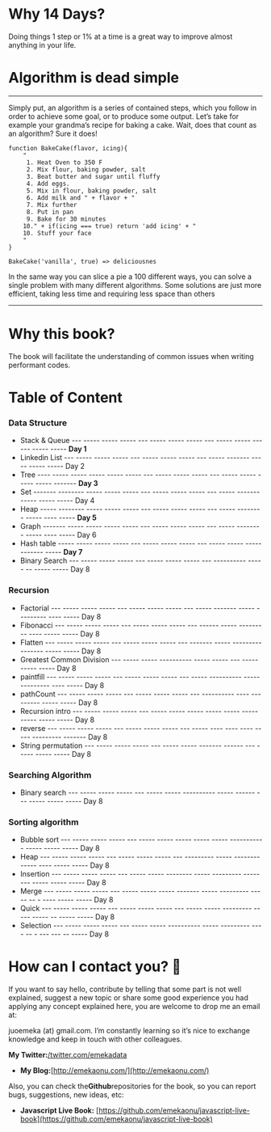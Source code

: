 # Why 14 Days?

Doing things 1 step or 1% at a time is a great way to improve almost anything in your life.

# Algorithm is dead simple

---

Simply put, an algorithm is a series of contained steps, which you follow in order to achieve some goal, or to produce some output. Let’s take for example your grandma’s recipe for baking a cake. Wait, does that count as an algorithm? Sure it does!

```
function BakeCake(flavor, icing){
    "
     1. Heat Oven to 350 F
     2. Mix flour, baking powder, salt
     3. Beat butter and sugar until fluffy
     4. Add eggs.
     5. Mix in flour, baking powder, salt
     6. Add milk and " + flavor + "
     7. Mix further
     8. Put in pan
     9. Bake for 30 minutes
    10." + if(icing === true) return 'add icing' + "
    10. Stuff your face
    "
}

BakeCake('vanilla', true) => deliciousnes
```

In the same way you can slice a pie a 100 different ways, you can solve a single problem with many different algorithms. Some solutions are just more efficient, taking less time and requiring less space than others

---

# Why this book?

The book will facilitate the understanding of common issues when writing performant codes.

# Table of Content

### Data Structure

* Stack & Queue  --- ----- ----- ----- --- ----- ----- ----- --- ----- ----- ------ ----- -----  **Day 1**
* Linkedin List  ---    ----- ----- ----- --- ----- ----- ----- --- ----- ------- ----- ----- ----- Day 2
* Tree ---- -----  -----    ----- ----- ----- --- ----- ----- ----- --- ----- ----- ----- ----- ------- **Day 3**
* Set  ------- --------      ----- ----- ----- --- ----- ----- ----- --- ----- ------- ----- ----- ----- Day 4
* Heap ----- --------      ----- ----- ----- --- ----- ----- ----- --- ----- -------- ----- ---- ----- **Day 5**
* Graph ------- -----      ----- ----- ----- --- ----- ----- ----- --- ----- -------- ----- ---- ----- Day 6
* Hash table  -----      ----- ----- ----- --- ----- ----- ----- --- ----- ----- ----- ------- ----- **Day 7**
* Binary Search ---   ----- ----- ----- --- ----- ----- ----- --- ---------- ----- -- ----- -----  Day 8

### **Recursion**

* Factorial ---   ----- ----- ----- --- ----- ----- ----- --- ----- ------- ----- --------- ---- -----  Day 8
* Fibonacci ---   ----- ----- ----- --- ----- ----- ----- --- ------ ----- --------- ---- ----- -----  Day 8
* Flatten ---   ----- ----- ----- --- ----- ----- ----- --- ------- ----- --------- ------- ----- -----  Day 8
* Greatest Common Division ---   ----- ----- ---------- ----- ----- --- ----- ----- -----  Day 8
* paintfill ---   ----- ----- ----- --- ----- ----- ----- --- ----- ---------- ----- --------- ---- -----  Day 8
* pathCount ---   ----- ----- ----- --- ----- ----- ----- --- ----------  ---- ---------  ----- -----  Day 8
* Recursion intro ---   ----- ----- ----- --- ----- ----- ----- ----- ----- ----- ----- ----- -----  Day 8
* reverse ---   ----- ----- ----- --- ----- ----- ----- --- ----- ---- ---- ---- ----- --------- -------  Day 8
* String permutation ---   ----- ----- ----- --- ----- ----- ------- ------ --- ----- ----- -----  Day 8

### **Searching Algorithm**

* Binary search ---   ----- ----- ----- --- ----- ----- ---------- ----- ------ --- ----- ----- -----  Day 8

### **Sorting algorithm**

* Bubble sort ---   ----- ----- ----- --- ----- ----- ----- ----- ----- ---------- - ----- ----- -----  Day 8
* Heap  ---   ----- ----- ----- --- ----- ----- ----- --- --------- ----- -------- ----- ---- ----- -----  Day 8
* Insertion ---   ----- ----- ----- --- ----- ----- -------- ----- --------- ----- ---  ----- ----- -----  Day 8
* Merge ---   ----- ----- ----- --- ----- ----- ----- ------- ----- --------- ----- -- - ---- ----- -----  Day 8
* Quick ---   ----- ----- ----- --- ----- ----- ----- --- ----- ----- --------- ----- ----- -- ----- -----  Day 8
* Selection ---   ----- ----- ----- --- ----- ----- ---------- ----- --------- ---- -- - --- --- -- -----  Day 8

# How can I contact you? 📩

If you want to say hello, contribute by telling that some part is not well explained, suggest a new topic or share some good experience you had applying any concept explained here, you are welcome to drop me an email at:

juoemeka \(at\) gmail.com. I’m constantly learning so it’s nice to exchange knowledge and keep in touch with other colleagues.

**My Twitter:**[/twitter.com/emekadata](twitter.com/emekadata)

* **My Blog:**[http://emekaonu.com/](http://emekaonu.com/)

Also, you can check the**Github**repositories for the book, so you can report bugs, suggestions, new ideas, etc:

* **Javascript Live Book:**
  [https://github.com/emekaonu/javascript-live-book](https://github.com/emekaonu/javascript-live-book)



